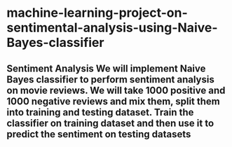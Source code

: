# machine-learning-project-on-sentimental-analysis-using-Naive-Bayes-classifier
## **Sentiment Analysis** We will implement Naive Bayes classifier to perform sentiment analysis on movie reviews. We will take 1000 positive and 1000 negative reviews and mix them, split them into training and testing dataset. Train the classifier on training dataset and then use it to predict the sentiment on testing datasets
